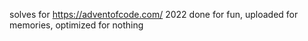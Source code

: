 solves for https://adventofcode.com/ 2022
done for fun, uploaded for memories, optimized for nothing
